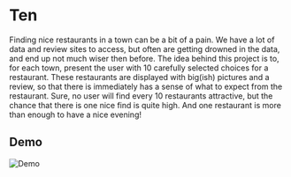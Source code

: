 # Ten

Finding nice restaurants in a town can be a bit of a pain. We have a lot of data and review sites to access, but often are getting drowned in the data, and end up not much wiser then before. The idea behind this project is to, for each town, present the user with 10 carefully selected choices for a restaurant. These restaurants are displayed with big(ish) pictures and a review, so that there is immediately has a sense of what to expect from the restaurant. Sure, no user will find every 10 restaurants attractive, but the chance that there is one nice find is quite high. And one restaurant is more than enough to have a nice evening!

## Demo

![Demo](Ten_Screencast.gif)
